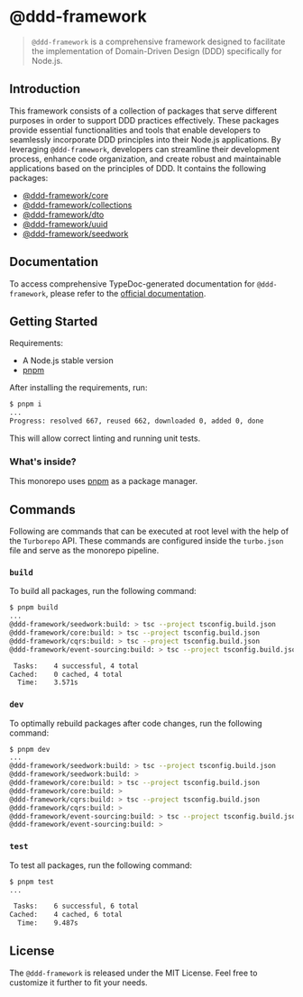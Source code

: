 # @ddd-framework

> `@ddd-framework` is a comprehensive framework designed to facilitate the implementation of Domain-Driven Design (DDD) specifically for Node.js.

## Introduction

This framework consists of a collection of packages that serve different purposes in order to support DDD practices effectively. These packages provide essential functionalities and tools that enable developers to seamlessly incorporate DDD principles into their Node.js applications. By leveraging `@ddd-framework`, developers can streamline their development process, enhance code organization, and create robust and maintainable applications based on the principles of DDD. It contains the following packages:

- [@ddd-framework/core](https://rmolinamir.github.io/ddd-framework/modules/core.html)
- [@ddd-framework/collections](https://rmolinamir.github.io/ddd-framework/modules/core.html)
- [@ddd-framework/dto](https://rmolinamir.github.io/ddd-framework/modules/core.html)
- [@ddd-framework/uuid](https://rmolinamir.github.io/ddd-framework/modules/core.html)
- [@ddd-framework/seedwork](https://rmolinamir.github.io/ddd-framework/modules/core.html)

## Documentation

To access comprehensive TypeDoc-generated documentation for `@ddd-framework`, please refer to the [official documentation](https://rmolinamir.github.io/ddd-framework/index.html).

## Getting Started

Requirements:

- A Node.js stable version
- [pnpm](https://pnpm.io/)

After installing the requirements, run:

```sh
$ pnpm i
...
Progress: resolved 667, reused 662, downloaded 0, added 0, done
```

This will allow correct linting and running unit tests.

### What's inside?

This monorepo uses [pnpm](https://pnpm.io/) as a package manager.

## Commands

Following are commands that can be executed at root level with the help of the `Turborepo` API. These commands are configured inside the `turbo.json` file and serve as the monorepo pipeline.

### `build`

To build all packages, run the following command:

```sh
$ pnpm build
...
@ddd-framework/seedwork:build: > tsc --project tsconfig.build.json
@ddd-framework/core:build: > tsc --project tsconfig.build.json
@ddd-framework/cqrs:build: > tsc --project tsconfig.build.json
@ddd-framework/event-sourcing:build: > tsc --project tsconfig.build.json

 Tasks:    4 successful, 4 total
Cached:    0 cached, 4 total
  Time:    3.571s 
```

### `dev`

To optimally rebuild packages after code changes, run the following command:

```sh
$ pnpm dev
...
@ddd-framework/seedwork:build: > tsc --project tsconfig.build.json
@ddd-framework/seedwork:build: >
@ddd-framework/core:build: > tsc --project tsconfig.build.json
@ddd-framework/core:build: >
@ddd-framework/cqrs:build: > tsc --project tsconfig.build.json
@ddd-framework/cqrs:build: >
@ddd-framework/event-sourcing:build: > tsc --project tsconfig.build.json
@ddd-framework/event-sourcing:build: >
```

### `test`

To test all packages, run the following command:

```sh
$ pnpm test
...

 Tasks:    6 successful, 6 total
Cached:    4 cached, 6 total
  Time:    9.487s 
```

## License

The `@ddd-framework` is released under the MIT License. Feel free to customize it further to fit your needs.
